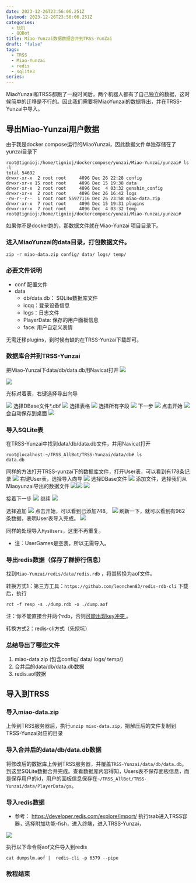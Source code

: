 ```yaml
---
date: 2023-12-26T23:56:06.251Z
lastmod: 2023-12-26T23:56:06.251Z
categories:
  - 玩机
  - QQBot
title: Miao-Yunzai数据数据合并到TRSS-YunZai
draft: "false"
tags:
  - TRSS
  - Miao-Yunzai
  - redis
  - sqlite3
series:
---
```

MiaoYunzai和TRSS都跑了一段时间后，两个机器人都有了自己独立的数据，这时候简单的迁移是不行的。因此我们需要将MiaoYunzai的数据导出，并在TRSS-Yunzai中导入。
## 导出Miao-Yunzai用户数据
由于我是docker compose运行的MiaoYunzai，因此数据文件单独存储在了yunzai目录下
```
root@tignioj:/home/tignioj/dockercompose/yunzai/Miao-Yunzai/yunzai# ls -l
total 54692
drwxr-xr-x  2 root root     4096 Dec 26 22:28 config
drwxr-xr-x 15 root root     4096 Dec 15 19:38 data
drwxr-xr-x  2 root root     4096 Dec  4 03:32 genshin_config
drwxr-xr-x  2 root root     4096 Dec 26 16:42 logs
-rw-r--r--  1 root root 55977116 Dec 26 23:58 miao-data.zip
drwxr-xr-x  7 root root     4096 Dec 15 19:31 plugins
drwxr-xr-x  7 root root     4096 Dec  4 03:32 temp
root@tignioj:/home/tignioj/dockercompose/yunzai/Miao-Yunzai/yunzai# 
```

如果你不是docker跑的，那数据文件就在Miao-Yunzai 项目目录下。

### 进入MiaoYunzai的data目录，打包数据文件。
```
zip -r miao-data.zip config/ data/ logs/ temp/
```
### 必要文件说明
- conf 配置文件
- data 
	- db/data.db： SQLite数据库文件
	- icqq：登录设备信息
	- logs：日志文件
	- PlayerData: 保存的用户面板信息
	- face: 用户自定义表情

无需迁移plugins，到时候有缺的在TRSS-Yunzai下载即可。

### 数据库合并到TRSS-Yunzai
把Miao-Yunzai下data/db/data.db用Navicat打开
![](Pasted%20image%2020231227081144.png)

![](Pasted%20image%2020231227081841.png)

光标对着表，右键选择导出向导


![](Pasted%20image%2020231227081242.png)
选择DBase文件*.dbf
![](Pasted%20image%2020231227081404.png)
选择表格
![](Pasted%20image%2020231227081437.png)
选择所有字段
![](Pasted%20image%2020231227081450.png)
下一步
![](Pasted%20image%2020231227081507.png)
点击开始
![](Pasted%20image%2020231227081518.png)
会自动保存到桌面
![](Pasted%20image%2020231227081529.png)

### 导入SQLite表
在TRSS-Yunzai中找到data/db/data.db文件，并用Navicat打开
```
root@localhost:~/TRSS_AllBot/TRSS-Yunzai/data/db# ls
data.db 
```

同样的方法打开TRSS-yunzai下的数据库文件，打开User表，可以看到有178条记录
![](Pasted%20image%2020231227082006.png)
右键User表，选择导入向导
![](Pasted%20image%2020231227082127.png)
选择DBase文件
![](Pasted%20image%2020231227082140.png)
添加文件，选择我们从Miaoyunzai导出的数据文件
![](Pasted%20image%2020231227082206.png)![](Pasted%20image%2020231227082233.png)
![](Pasted%20image%2020231227082252.png)

接着下一步
![](Pasted%20image%2020231227082316.png)
继续
![](Pasted%20image%2020231227082327.png)

选择追加
![](Pasted%20image%2020231227082346.png)
点击开始，可以看到已添加748。
![](Pasted%20image%2020231227082402.png)
刷新一下，就可以看到有962条数据，表明User表导入完成。
![](Pasted%20image%2020231227082456.png)

同样的处理导入`MysUsers`，这里不再重复。
- 注：UserGames是空表，所以无需导入。


### 导出redis数据（保存了群排行信息）
找到`Miao-Yunzai/redis/data/redis.rdb` ，将其转换为aof文件。

转换方式1：第三方工具：`https://github.com/leonchen83/redis-rdb-cli`
下载后，执行
```
rct -f resp -s ./dump.rdb -o ./dump.aof
```

注：你不能直接合并两个rdb，否则[可能出现key冲突 ](https://github.com/leonchen83/redis-rdb-cli/issues/25)。

转换方式2：redis-cli方式（先挖坑）


### 总结导出了哪些文件
1. miao-data.zip (包含config/ data/ logs/ temp/)
2. 合并后的data/db/data.db数据
4. redis.aof数据



## 导入到TRSS

### 导入miao-data.zip
上传到TRSS服务器后，执行`unzip miao-data.zip`，把解压后的文件复制到TRSS-Yunzai对应的目录


### 导入合并后的data/db/data.db数据
将修改后的数据库上传到TRSS服务器，并覆盖`TRSS-Yunzai/data/db/data.db`。到这里SQLite数据合并完成。查看数据库内容得知，Users表不保存面板信息，而是保存用户的id，用户的面板信息保存在`~/TRSS_AllBot/TRSS-Yunzai/data/PlayerData/gs`。

### 导入redis数据
- 参考： https://developer.redis.com/explore/import/
执行tsab进入TRSS容器，选择附加功能-fish，进入终端，进入TRSS-Yunzai，

![](Pasted%20image%2020231227085607.png)

执行以下命令将aof文件导入到redis
```
cat dumpslm.aof |  redis-cli -p 6379 --pipe
```

### 教程结束
